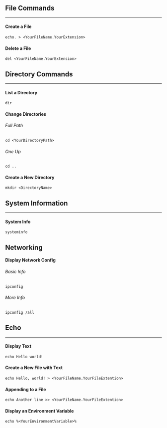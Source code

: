 ## File Commands
---
#### Create a File

```shell
echo. > <YourFileName.YourExtension>
```
#### Delete a File

```shell
del <YourFileName.YourExtension>
```
## Directory Commands
---
#### List a Directory

```shell
dir
```

#### Change Directories

###### Full Path

```shell
cd <YourDirectoryPath>
```
###### One Up

```
cd ..
```



#### Create a New Directory

```shell
mkdir <DirectoryName>
```

## System Information
---
#### System Info

```shell
systeminfo
```

## Networking

#### Display Network Config
###### Basic Info

```shell
ipconfig
```
###### More Info

```shell
ipconfig /all
```

## Echo
---
#### Display Text

```shell
echo Hello world!
```
#### Create a New File with Text

```shell
echo Hello, world! > <YourFileName.YourFileExtention>
```
#### Appending to a File

```shell
echo Another line >> <YourFileName.YourFileExtention>
```
#### Display an Environment Variable

```shell
echo %<YourEnvironmentVariable>%
```